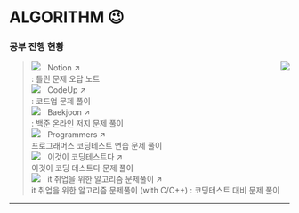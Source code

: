 # ALGORITHM 😉
   
   
### 공부 진행 현황   
> <img src="https://img.shields.io/badge/NOTION-000000?style=flat-square&logo=notion&logoColor=white"/>ㅤNotion  ↗      <img align='right' src="http://mazandi.herokuapp.com/api?handle=hyunjun5959&theme=warm"/>   
> : 틀린 문제 오답 노트   
> <img src="https://img.shields.io/badge/CODEUP-blue?style=flat-square&logo=codio&logoColor=white"/>ㅤCodeUp  ↗        
> : 코드업 문제 풀이    
> <img src="https://img.shields.io/badge/BAEKJOON-556472?style=flat-square&logo=CodersRank&logoColor=white"/>ㅤBaekjoon  ↗    
> : 백준 온라인 저지 문제 풀이       
> <img src="https://img.shields.io/badge/PROGRAMMERS-3A1AB6?style=flat-square&logo=Fauna&logoColor=white"/>ㅤProgrammers  ↗    
> 프로그래머스 코딩테스트 연습 문제 풀이   
> <img src="https://img.shields.io/badge/BOOK-A5915F?style=flat-square&logo=GitBook&logoColor=white"/>ㅤ이것이 코딩테스트다  ↗    
> 이것이 코딩 테스트다 문제 풀이   
> <img src="https://img.shields.io/badge/INFLEARN-5FCF80?style=flat-square&logo=Gumtree&logoColor=white"/>ㅤit 취업을 위한 알고리즘 문제풀이  ↗    
> it 취업을 위한 알고리즘 문제풀이 (with C/C++) : 코딩테스트 대비 문제 풀이    
         
            
***   
